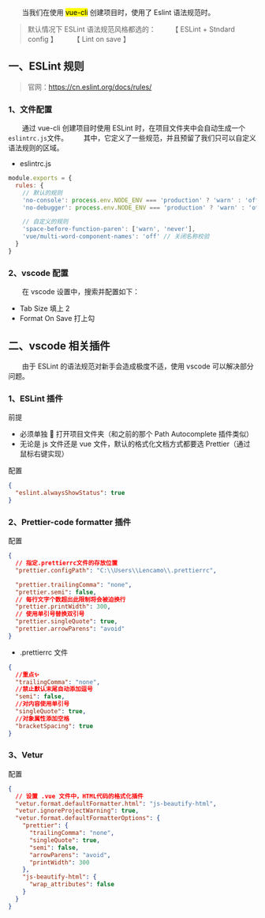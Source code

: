 &emsp;&emsp;当我们在使用 <span style="background-color: yellow;color:black;">vue-cli</span> 创建项目时，使用了 Eslint 语法规范时。

> 默认情况下 ESLint 语法规范风格都选的：
> &emsp;&emsp;【 ESLint + Stndard config 】
> &emsp;&emsp;【 Lint on save 】

## 一、ESLint 规则

> 官网：https://cn.eslint.org/docs/rules/

### 1、文件配置

&emsp;&emsp;通过 vue-cli 创建项目时使用 ESLint 时，在项目文件夹中会自动生成一个`eslintrc.js`文件。
&emsp;&emsp;其中，它定义了一些规范，并且预留了我们只可以自定义语法规则的区域。

- eslintrc.js

```js
module.exports = {
  rules: {
    // 默认的规则
    'no-console': process.env.NODE_ENV === 'production' ? 'warn' : 'off',
    'no-debugger': process.env.NODE_ENV === 'production' ? 'warn' : 'off',

    // 自定义的规则
    'space-before-function-paren': ['warn', 'never'],
    'vue/multi-word-component-names': 'off' // 关闭名称校验
  }
}
```

### 2、vscode 配置

&emsp;&emsp;在 vscode 设置中，搜索并配置如下：

- Tab Size 填上 2
- Format On Save 打上勾

## 二、vscode 相关插件

&emsp;&emsp;由于 ESLint 的语法规范对新手会造成极度不适，使用 vscode 可以解决部分问题。

### 1、ESLint 插件

前提

- 必须单独 🚩 打开项目文件夹（和之前的那个 Path Autocomplete 插件类似）
- 无论是 js 文件还是 vue 文件，默认的格式化文档方式都要选 Prettier（通过鼠标右键实现）

配置

```json
{
  "eslint.alwaysShowStatus": true
}
```

### 2、Prettier-code formatter 插件

配置

```json
{
  // 指定.prettierrc文件的存放位置
  "prettier.configPath": "C:\\Users\\Lencamo\\.prettierrc",

  "prettier.trailingComma": "none",
  "prettier.semi": false,
  // 每行文字个数超出此限制将会被迫换行
  "prettier.printWidth": 300,
  // 使用单引号替换双引号
  "prettier.singleQuote": true,
  "prettier.arrowParens": "avoid"
}
```

- .prettierrc 文件

```json
{
  //重点✨
  "trailingComma": "none",
  //禁止默认末尾自动添加逗号
  "semi": false,
  //对内容使用单引号
  "singleQuote": true,
  //对象属性添加空格
  "bracketSpacing": true
}
```

### 3、Vetur

配置

```json
{
  // 设置 .vue 文件中，HTML代码的格式化插件
  "vetur.format.defaultFormatter.html": "js-beautify-html",
  "vetur.ignoreProjectWarning": true,
  "vetur.format.defaultFormatterOptions": {
    "prettier": {
      "trailingComma": "none",
      "singleQuote": true,
      "semi": false,
      "arrowParens": "avoid",
      "printWidth": 300
    },
    "js-beautify-html": {
      "wrap_attributes": false
    }
  }
}
```
